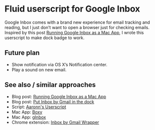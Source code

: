 # Fluid userscript for Google Inbox

Google Inbox comes with a brand new experience for email tracking and reading,
but I just don’t want to open a browser just for checking emails.
Inspired by this post
[Running Google Inbox as a Mac App](https://medium.com/aarons-blog/running-google-inbox-as-a-mac-app-6ae1be7613c4),
I wrote this userscript to make dock badge to work.

## Future plan

- Show notification via OS X’s Notification center.
- Play a sound on new email.

## See also / similar approaches

- Blog post: [Running Google Inbox as a Mac App](https://medium.com/aarons-blog/running-google-inbox-as-a-mac-app-6ae1be7613c4)
- Blog post: [Put Inbox by Gmail in the dock](https://medium.com/@chrismessina/create-an-icon-for-google-inbox-in-your-dock-ed269312e3bc)
- Script: [Aaronn's Userscript](https://gist.github.com/aaronn/3dd4bc8f9b70b9e0a06c)
- Mac App: [Boxy](http://www.boxyapp.co/)
- Mac App: [gInbox](https://github.com/chenasraf/gInbox)
- Chrome extension: [Inbox by Gmail Wrapper](https://chrome.google.com/webstore/detail/inbox-by-gmail-wrapper/mibbobkgjhhkepcjhghkajdiepnlpdpg)
